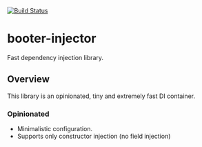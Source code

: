 [![Build Status](https://travis-ci.org/siy/booter-injector.svg?branch=master)](https://travis-ci.org/siy/booter-injector)
# booter-injector
Fast dependency injection library.

## Overview
This library is an opinionated, tiny and extremely fast DI container.

### Opinionated
- Minimalistic configuration.
- Supports only constructor injection (no field injection)


